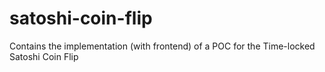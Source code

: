 # satoshi-coin-flip
Contains the implementation (with frontend) of a POC for the Time-locked Satoshi Coin Flip
